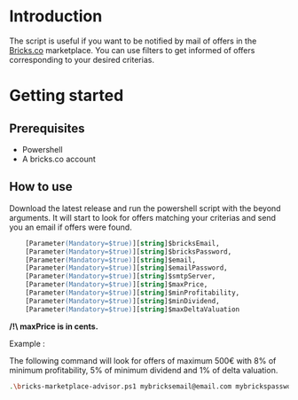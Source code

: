 # Introduction

The script is useful if you want to be notified by mail of offers in the [Bricks.co](https://www.bricks.co) marketplace. You can use filters to get informed of offers corresponding to your desired criterias.

# Getting started

## Prerequisites

- Powershell
- A bricks.co account

## How to use

Download the latest release and run the powershell script with the beyond arguments. It will start to look for offers matching your criterias and send you an email if offers were found.

```ps
    [Parameter(Mandatory=$true)][string]$bricksEmail,
    [Parameter(Mandatory=$true)][string]$bricksPassword,
    [Parameter(Mandatory=$true)][string]$email,
    [Parameter(Mandatory=$true)][string]$emailPassword,
    [Parameter(Mandatory=$true)][string]$smtpServer,
    [Parameter(Mandatory=$true)][string]$maxPrice,
    [Parameter(Mandatory=$true)][string]$minProfitability,
    [Parameter(Mandatory=$true)][string]$minDividend,
    [Parameter(Mandatory=$true)][string]$maxDeltaValuation
```

**/!\ maxPrice is in cents.**

Example : 

The following command will look for offers of maximum 500€ with 8% of minimum profitability, 5% of minimum dividend and 1% of delta valuation.

```sh
.\bricks-marketplace-advisor.ps1 mybricksemail@email.com mybrickspassword mypersonalemail mypersonalemailpassword smtp.office365.com 50000 8 5 1
```
